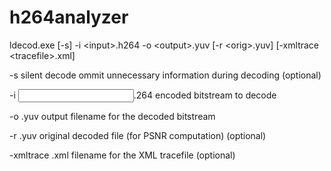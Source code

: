 # h264analyzer


ldecod.exe [-s] -i \<input\>.h264 -o \<output\>.yuv \[-r \<orig\>.yuv\] [-xmltrace \<tracefile\>.xml]

-s silent decode    ommit unnecessary information during decoding (optional)

-i <input>.264  encoded bitstream to decode

-o <output>.yuv output filename for the decoded bitstream
  
-r <orig>.yuv   original decoded file (for PSNR computation) (optional)
  
-xmltrace <tracefile>.xml   filename for the XML tracefile (optional)
  
